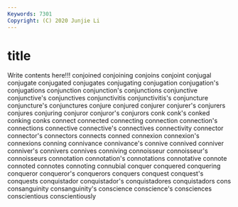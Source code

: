 ```yaml
---
Keywords: 7301
Copyright: (C) 2020 Junjie Li
---
```


# title

Write contents here!!!
conjoined 
conjoining 
conjoins 
conjoint
conjugal 
conjugate 
conjugated 
conjugates 
conjugating 
conjugation 
conjugation's 
conjugations 
conjunction 
conjunction's
conjunctions 
conjunctive 
conjunctive's 
conjunctives 
conjunctivitis 
conjunctivitis's 
conjuncture 
conjuncture's 
conjunctures 
conjure
conjured 
conjurer 
conjurer's 
conjurers 
conjures 
conjuring 
conjuror 
conjuror's 
conjurors 
conk
conk's 
conked 
conking 
conks 
connect 
connected 
connecting 
connection 
connection's 
connections
connective 
connective's 
connectives 
connectivity 
connector 
connector's 
connectors 
connects 
conned 
connexion
connexion's 
connexions 
conning 
connivance 
connivance's 
connive 
connived 
conniver 
conniver's 
connivers
connives 
conniving 
connoisseur 
connoisseur's 
connoisseurs 
connotation 
connotation's 
connotations 
connotative 
connote
connoted 
connotes 
connoting 
connubial 
conquer 
conquered 
conquering 
conqueror 
conqueror's 
conquerors
conquers 
conquest 
conquest's 
conquests 
conquistador 
conquistador's 
conquistadores 
conquistadors 
cons 
consanguinity
consanguinity's 
conscience 
conscience's 
consciences 
conscientious 
conscientiously 
